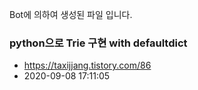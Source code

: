 Bot에 의하여 생성된 파일 입니다. 
### python으로 Trie 구현 with defaultdict 
- https://taxijjang.tistory.com/86 
- 2020-09-08 17:11:05 
